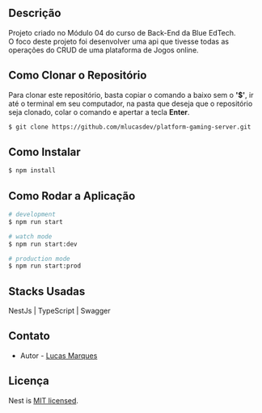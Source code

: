 ## Descrição

Projeto criado no Módulo 04 do curso de Back-End da Blue EdTech.<br>
O foco deste projeto foi desenvolver uma api que tivesse todas as operações do CRUD de uma plataforma de Jogos online.

## Como Clonar o Repositório

Para clonar este repositório, basta copiar o comando a baixo sem o <b>'$'</b>, ir até o terminal em seu computador, na pasta que deseja que o repositório seja clonado, colar o comando e apertar a tecla <b>Enter</b>.

```bash
$ git clone https://github.com/mlucasdev/platform-gaming-server.git
```

## Como Instalar

```bash
$ npm install
```

## Como Rodar a Aplicação

```bash
# development
$ npm run start

# watch mode
$ npm run start:dev

# production mode
$ npm run start:prod
```

## Stacks Usadas

NestJs | TypeScript | Swagger

## Contato

- Autor - [Lucas Marques](https://www.linkedin.com/in/mlucasdev/)

## Licença

Nest is [MIT licensed](LICENSE).
